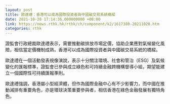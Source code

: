 ```yaml
---
layout: post
title: 歐達禮：香港可以成為國際投資者與中國碳交易系統橋樑
date: 2021-10-28 17:14:36.000000000 +08:00
link: https://news.rthk.hk/rthk/ch/component/k2/1617380-20211028.htm
categories: rthk
---
```


證監會行政總裁歐達禮表示，需要推動碳排放市場定價，協助企業應對氣候變化風險，相信當定價機制成熟，香港可以成為國際投資者與中國碳交易系統的橋樑。

歐達禮在一個活動發表視像演說，表示十分關注環境、社會和管治（ESG）及氣候變化的匯報標準，證監會已參與成立綠色和可持續金融跨機構督導小組，期望能建立一個國際性可持續匯報準則。

歐達禮強調，香港屬小型經濟體，但作為國際金融中心有不少影響力，而中國在推動減排有重要角色，亦是環球決策重要參與者，相信香港在綠色金融發展有獨特角色。
